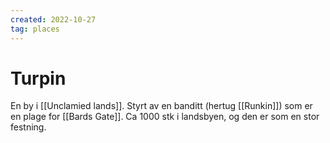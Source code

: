 ```yaml
---
created: 2022-10-27
tag: places
---
```


# Turpin
En by i [[Unclamied lands]]. Styrt av en banditt (hertug [[Runkin]]) som er en plage for [[Bards Gate]]. Ca 1000 stk i landsbyen, og den er som en stor festning.